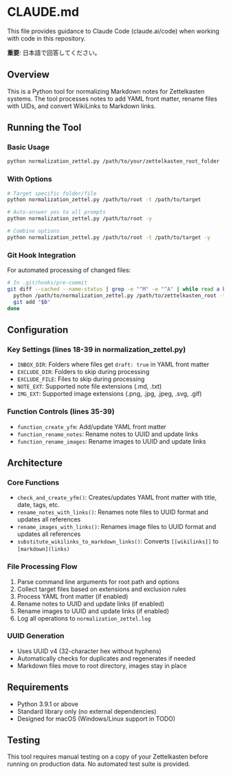 # CLAUDE.md

This file provides guidance to Claude Code (claude.ai/code) when working with code in this repository.

**重要**: 日本語で回答してください。

## Overview

This is a Python tool for normalizing Markdown notes for Zettelkasten systems. The tool processes notes to add YAML front matter, rename files with UIDs, and convert WikiLinks to Markdown links.

## Running the Tool

### Basic Usage

```bash
python normalization_zettel.py /path/to/your/zettelkasten_root_folder
```

### With Options

```bash
# Target specific folder/file
python normalization_zettel.py /path/to/root -t /path/to/target

# Auto-answer yes to all prompts
python normalization_zettel.py /path/to/root -y

# Combine options
python normalization_zettel.py /path/to/root -t /path/to/target -y
```

### Git Hook Integration

For automated processing of changed files:

```bash
# In .git/hooks/pre-commit
git diff --cached --name-status | grep -e "^M" -e "^A" | while read a b; do
  python /path/to/normalization_zettel.py /path/to/zettelkasten_root -t "$b" -y
  git add "$b"
done
```

## Configuration

### Key Settings (lines 18-39 in normalization_zettel.py)

- `INBOX_DIR`: Folders where files get `draft: true` in YAML front matter
- `EXCLUDE_DIR`: Folders to skip during processing
- `EXCLUDE_FILE`: Files to skip during processing
- `NOTE_EXT`: Supported note file extensions (.md, .txt)
- `IMG_EXT`: Supported image extensions (.png, .jpg, .jpeg, .svg, .gif)

### Function Controls (lines 35-39)

- `function_create_yfm`: Add/update YAML front matter
- `function_rename_notes`: Rename notes to UUID and update links
- `function_rename_images`: Rename images to UUID and update links

## Architecture

### Core Functions

- `check_and_create_yfm()`: Creates/updates YAML front matter with title, date, tags, etc.
- `rename_notes_with_links()`: Renames note files to UUID format and updates all references
- `rename_images_with_links()`: Renames image files to UUID format and updates all references
- `substitute_wikilinks_to_markdown_links()`: Converts `[[wikilinks]]` to `[markdown](links)`

### File Processing Flow

1. Parse command line arguments for root path and options
2. Collect target files based on extensions and exclusion rules
3. Process YAML front matter (if enabled)
4. Rename notes to UUID and update links (if enabled)
5. Rename images to UUID and update links (if enabled)
6. Log all operations to `normalization_zettel.log`

### UUID Generation

- Uses UUID v4 (32-character hex without hyphens)
- Automatically checks for duplicates and regenerates if needed
- Markdown files move to root directory, images stay in place

## Requirements

- Python 3.9.1 or above
- Standard library only (no external dependencies)
- Designed for macOS (Windows/Linux support in TODO)

## Testing

This tool requires manual testing on a copy of your Zettelkasten before running on production data. No automated test suite is provided.

